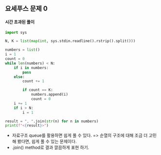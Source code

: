 ## 요세푸스 문제 0

#### 시간 초과된 풀이
```python
import sys

N, K = list(map(int, sys.stdin.readline().rstrip().split()))

numbers = list()
i = 1
count = 0
while len(numbers) < N:
    if i in numbers:
        pass
    else:
        count += 1

        if count == K:
            numbers.append(i)
            count = 0
    i += 1
    if i > N:
        i = 1

result = ", ".join(str(n) for n in numbers)
print(f"<{result}>")
```
- 자료구조 queue를 활용하면 쉽게 풀 수 있다. => 순열의 구조에 대해 조금 더 고민해 봤다면, 쉽게 풀 수 있는 문제이다.
- .join() method로 결과 깔끔하게 표현 하기.